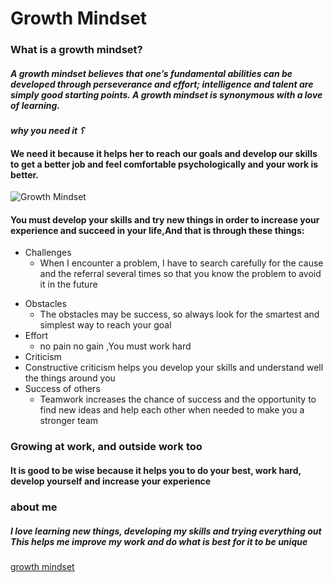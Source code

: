 # Growth Mindset

### What is a growth mindset?
##### A growth mindset believes that one’s fundamental abilities can be developed through perseverance and effort; intelligence and talent are simply good starting points. A growth mindset is synonymous with a love of learning.

***why you need it ؟***
#### We need it because it helps her to reach **our** goals and develop our skills to get a better job and feel comfortable psychologically and your work is better.

![Growth Mindset](https://www.hopehighonline.org/wp-content/uploads/2019/07/Growth-Mindset-Illustration-01.jpg)

#### You must develop your skills and try new things in order to increase your experience and succeed in your life,And that is through these things:
* Challenges
   * When I encounter a problem, I have to search carefully for the cause and the referral several times so that you know the problem to avoid it in the future
- Obstacles
   - The obstacles may be success, so always look for the smartest and simplest way to reach your goal 
-  Effort
   - no pain no gain ,You must work hard 
-  Criticism
  - Constructive criticism helps you develop your skills and understand well the things around you 
-  Success of others
   -  Teamwork increases the chance of success and the opportunity to find new ideas and help each other when needed to make you a stronger team

### Growing at work, and outside work too
#### It is good to be wise because it helps you to do your best, work hard, develop yourself and increase your experience

### about me 
##### I love learning new things, developing my skills and trying everything out This helps me improve my work and do what is best for it to be unique

[growth mindset](https://www.atlassian.com/blog/inside-atlassian/growth-mindset)
